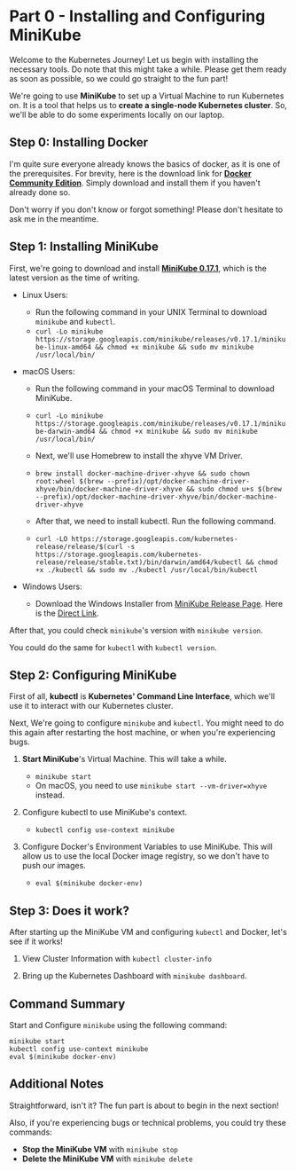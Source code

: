 # Part 0 - Installing and Configuring MiniKube

Welcome to the Kubernetes Journey! Let us begin with installing the necessary tools.
Do note that this might take a while. Please get them ready as soon as possible,
so we could go straight to the fun part!

We're going to use **MiniKube** to set up a Virtual Machine to run Kubernetes on.
It is a tool that helps us to **create a single-node Kubernetes cluster**.
So, we'll be able to do some experiments locally on our laptop.

## Step 0: Installing Docker

I'm quite sure everyone already knows the basics of docker, as it is one of the prerequisites.
For brevity, here is the download link for **[Docker Community Edition](https://www.docker.com/community-edition#/download)**.
Simply download and install them if you haven't already done so.

Don't worry if you don't know or forgot something! Please don't hesitate to ask me in the meantime.

## Step 1: Installing MiniKube

First, we're going to download and install **[MiniKube 0.17.1](https://github.com/kubernetes/minikube/releases)**,
which is the latest version as the time of writing.

- Linux Users:
  - Run the following command in your UNIX Terminal to download `minikube` and `kubectl`.
  - `curl -Lo minikube https://storage.googleapis.com/minikube/releases/v0.17.1/minikube-linux-amd64 && chmod +x minikube && sudo mv minikube /usr/local/bin/`

- macOS Users:
  - Run the following command in your macOS Terminal to download MiniKube.
  - `curl -Lo minikube https://storage.googleapis.com/minikube/releases/v0.17.1/minikube-darwin-amd64 && chmod +x minikube && sudo mv minikube /usr/local/bin/`

  - Next, we'll use Homebrew to install the xhyve VM Driver.
  - `brew install docker-machine-driver-xhyve &&
    sudo chown root:wheel $(brew --prefix)/opt/docker-machine-driver-xhyve/bin/docker-machine-driver-xhyve &&
    sudo chmod u+s $(brew --prefix)/opt/docker-machine-driver-xhyve/bin/docker-machine-driver-xhyve`

  - After that, we need to install kubectl. Run the following command.
  - `curl -LO https://storage.googleapis.com/kubernetes-release/release/$(curl -s https://storage.googleapis.com/kubernetes-release/release/stable.txt)/bin/darwin/amd64/kubectl
  && chmod +x ./kubectl && sudo mv ./kubectl /usr/local/bin/kubectl`

- Windows Users:
  - Download the Windows Installer from [MiniKube Release Page](https://github.com/kubernetes/minikube/releases).
    Here is the [Direct Link](https://github.com/kubernetes/minikube/releases/download/v0.17.1/minikube-installer.exe).

After that, you could check `minikube`'s version with `minikube version`.

You could do the same for `kubectl` with `kubectl version`.

## Step 2: Configuring MiniKube

First of all, **kubectl** is **Kubernetes' Command Line Interface**, which
we'll use it to interact with our Kubernetes cluster.

Next, We're going to configure `minikube` and `kubectl`. You might need to do this
again after restarting the host machine, or when you're experiencing bugs.

1. **Start MiniKube**'s Virtual Machine. This will take a while.
   - `minikube start`
   - On macOS, you need to use `minikube start --vm-driver=xhyve` instead.

2. Configure kubectl to use MiniKube's context.
   - `kubectl config use-context minikube`

3. Configure Docker's Environment Variables to use MiniKube.
   This will allow us to use the local Docker image registry,
   so we don't have to push our images.
   - `eval $(minikube docker-env)`

## Step 3: Does it work?

After starting up the MiniKube VM and configuring `kubectl` and Docker, let's see if it works!

1. View Cluster Information with `kubectl cluster-info`

2. Bring up the Kubernetes Dashboard with `minikube dashboard`.

## Command Summary

Start and Configure `minikube` using the following command:

```
minikube start
kubectl config use-context minikube
eval $(minikube docker-env)
```

## Additional Notes

Straightforward, isn't it? The fun part is about to begin in the next section!

Also, if you're experiencing bugs or technical problems, you could try these commands:

- **Stop the MiniKube VM** with `minikube stop`
- **Delete the MiniKube VM** with `minikube delete`
